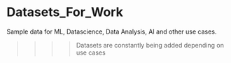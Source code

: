 # Datasets_For_Work
Sample data for ML, Datascience, Data Analysis, AI and other use cases.

>>>> Datasets are constantly being added depending on use cases
